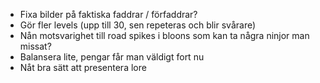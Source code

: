 - Fixa bilder på faktiska faddrar / förfaddrar?
- Gör fler levels (upp till 30, sen repeteras och blir svårare)
- Nån motsvarighet till road spikes i bloons som kan ta några ninjor man missat?
- Balansera lite, pengar får man väldigt fort nu
- Nåt bra sätt att presentera lore
